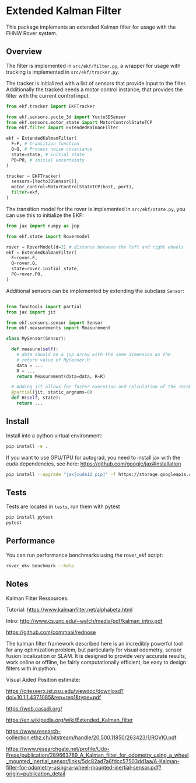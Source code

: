 # Extended Kalman Filter

This package implements an extended Kalman filter for usage with the FHNW Rover system.

## Overview

The filter is implemented in `src/ekf/filter.py`, a wrapper for usage with tracking is implemented in `src/ekf/tracker.py`.

The tracker is initialized with a list of sensors that provide input to the filter. Additionally the tracked needs a motor control instance, that provides the filter with the current control input.

```python
from ekf.tracker import EKFTracker

from ekf.sensors.yocto_3d import Yocto3DSensor
from ekf.sensors.motor_state import MotorControlStateTCP
from ekf.filter import ExtendedKalmanFilter

ekf = ExtendedKalmanFilter(
  F=F, # transition function
  Q=Q, # Process noise covariance
  state=state, # initial state
  P0=P0, # initial uncertainty
)

tracker = EKFTracker(
  sensors=[Yocto3DSensor()],
  motor_control=MotorControlStateTCP(host, port),
  filter=ekf,
)
```

The transition model for the rover is implemented in `src/ekf/state.py`, you can use this to initialize the EKF:

```python
from jax import numpy as jnp

from ekf.state import Rovermodel

rover = RoverModel(d=2) # distance between the left and right wheels
ekf = ExtendedKalmanFilter(
  F=rover.F,
  Q=rover.Q,
  state=rover.initial_state,
  P0=rover.P0,
)
```

Additional sensors can be implemented by extending the subclass `Sensor`:

```python

from functools import partial
from jax import jit

from ekf.sensors.sensor import Sensor
from ekf.measurements import Measurement

class MySensor(Sensor):

  def measure(self):
    # data should be a jnp array with the same dimension as the
    # return value of MySensor.H
    data = ...
    R = ...
    return Measurement(data=data, R=R)

  # Adding jit allows for faster execution and calculation of the Jacobian
  @partial(jit, static_argnums=0)
  def H(self, state):
    return ...
```



## Install

Install into a python virtual environment:

```bash
pip install -e .
```

If you want to use GPU/TPU for autograd, you need to install jax with the cuda dependencies, see here: https://github.com/google/jax#installation

```bash
pip install --upgrade "jax[cuda12_pip]" -f https://storage.googleapis.com/jax-releases/jax_cuda_releases.html
```

## Tests

Tests are located in `tests`, run them with pytest

```bash
pip install pytest
pytest
```

## Performance

You can run performance benchmarks using the rover_ekf script:

```bash
rover_ekv benchmark --help
```


## Notes

Kalman Filter Ressources:


Tutorial: https://www.kalmanfilter.net/alphabeta.html

Intro: http://www.cs.unc.edu/~welch/media/pdf/kalman_intro.pdf



https://github.com/commaai/rednose

The kalman filter framework described here is an incredibly powerful tool for any optimization problem, but particularly for visual odometry, sensor fusion localization or SLAM. It is designed to provide very accurate results, work online or offline, be fairly computationally efficient, be easy to design filters with in python.


Visual Aided Position estimate:

https://citeseerx.ist.psu.edu/viewdoc/download?doi=10.1.1.437.1085&rep=rep1&type=pdf

https://web.casadi.org/


https://en.wikipedia.org/wiki/Extended_Kalman_filter



https://www.research-collection.ethz.ch/bitstream/handle/20.500.11850/263423/1/ROVIO.pdf

https://www.researchgate.net/profile/Udo-Frese/publication/289663789_A_Kalman_filter_for_odometry_using_a_wheel_mounted_inertial_sensor/links/5dc82ad7a6fdcc57503dd1aa/A-Kalman-filter-for-odometry-using-a-wheel-mounted-inertial-sensor.pdf?origin=publication_detail
